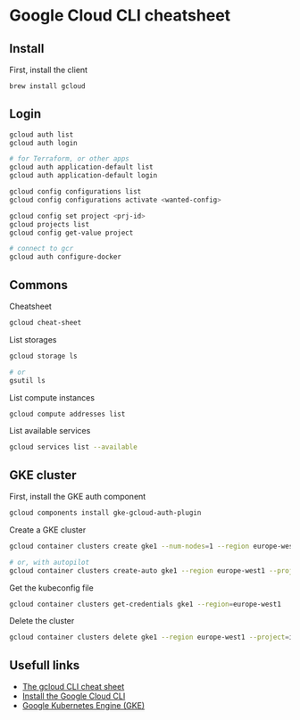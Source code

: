# Google Cloud CLI cheatsheet

## Install

First, install the client

```bash
brew install gcloud
```

## Login

```bash
gcloud auth list
gcloud auth login

# for Terraform, or other apps
gcloud auth application-default list
gcloud auth application-default login

gcloud config configurations list
gcloud config configurations activate <wanted-config>

gcloud config set project <prj-id>
gcloud projects list
gcloud config get-value project

# connect to gcr
gcloud auth configure-docker
```

## Commons

Cheatsheet
```bash
gcloud cheat-sheet
```

List storages
```bash
gcloud storage ls

# or
gsutil ls
```

List compute instances
```bash
gcloud compute addresses list
```

List available services
```bash
gcloud services list --available
```

## GKE cluster

First, install the GKE auth component
```bash
gcloud components install gke-gcloud-auth-plugin
```

Create a GKE cluster
```bash
gcloud container clusters create gke1 --num-nodes=1 --region europe-west1 --project=PROJECT_ID

# or, with autopilot
gcloud container clusters create-auto gke1 --region europe-west1 --project=PROJECT_ID
```

Get the kubeconfig file
```bash
gcloud container clusters get-credentials gke1 --region=europe-west1
```

Delete the cluster
```bash
gcloud container clusters delete gke1 --region europe-west1 --project=infra-jdxlabs
```

## Usefull links
* [The gcloud CLI cheat sheet](https://cloud.google.com/sdk/docs/cheatsheet?hl=en)
* [Install the Google Cloud CLI](https://cloud.google.com/sdk/docs/install-sdk?hl=en)
* [Google Kubernetes Engine (GKE)](https://cloud.google.com/kubernetes-engine?hl=en)
